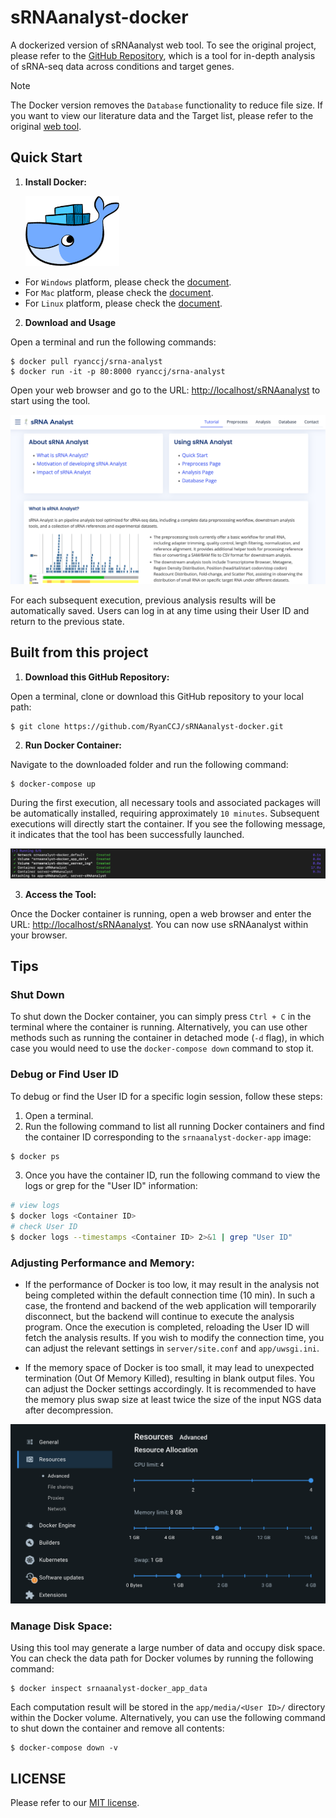# sRNAanalyst-docker

A dockerized version of sRNAanalyst web tool. To see the original project, please refer to the [GitHub Repository](https://github.com/RyanCCJ/sRNAanalyst), which is a tool for in-depth analysis of sRNA-seq data across conditions and target genes.

> [!NOTE]  
> The Docker version removes the `Database` functionality to reduce file size. If you want to view our literature data and the Target list, please refer to the original [web tool](https://cosbi7.ee.ncku.edu.tw/sRNAanalyst).

## Quick Start

1. **Install Docker:**

    <img src="app/static/img/docker.png" width=150 />

- For `Windows` platform, please check the [document](https://docs.docker.com/desktop/install/windows-install/).
- For `Mac` platform, please check the [document](https://docs.docker.com/desktop/install/mac-install/).
- For `Linux` platform, please check the [document](https://docs.docker.com/desktop/install/linux-install/).

2. **Download and Usage**

Open a terminal and run the following commands:
```
$ docker pull ryanccj/srna-analyst
$ docker run -it -p 80:8000 ryanccj/srna-analyst
```
Open your web browser and go to the URL: [http://localhost/sRNAanalyst](http://localhost/sRNAanalyst) to start using the tool.

<img src="app/static/img/demo0.png" />

For each subsequent execution, previous analysis results will be automatically saved. Users can log in at any time using their User ID and return to the previous state.

## Built from this project

1. **Download this GitHub Repository:**

Open a terminal, clone or download this GitHub repository to your local path:
```
$ git clone https://github.com/RyanCCJ/sRNAanalyst-docker.git
```

2. **Run Docker Container:**

Navigate to the downloaded folder and run the following command:
```
$ docker-compose up
```

During the first execution, all necessary tools and associated packages will be automatically installed, requiring approximately `10 minutes`. Subsequent executions will directly start the container. If you see the following message, it indicates that the tool has been successfully  launched.  

<img src="app/static/img/docker-compose-up.png" />

3. **Access the Tool:**

Once the Docker container is running, open a web browser and enter the URL: [http://localhost/sRNAanalyst](http://localhost/sRNAanalyst). You can now use sRNAanalyst within your browser.

## Tips
### Shut Down

To shut down the Docker container, you can simply press `Ctrl + C` in the terminal where the container is running. Alternatively, you can use other methods such as running the container in detached mode (`-d` flag), in which case you would need to use the `docker-compose down` command to stop it.

### Debug or Find User ID

To debug or find the User ID for a specific login session, follow these steps:
1. Open a terminal.
2. Run the following command to list all running Docker containers and find the container ID corresponding to the `srnaanalyst-docker-app` image:
```bash
$ docker ps
```
3. Once you have the container ID, run the following command to view the logs or grep for the "User ID" information:
```bash
# view logs
$ docker logs <Container ID> 
# check User ID
$ docker logs --timestamps <Container ID> 2>&1 | grep "User ID"
```

### Adjusting Performance and Memory:

- If the performance of Docker is too low, it may result in the analysis not being completed within the default connection time (10 min). In such a case, the frontend and backend of the web application will temporarily disconnect, but the backend will continue to execute the analysis program. Once the execution is completed, reloading the User ID will fetch the analysis results. If you wish to modify the connection time, you can adjust the relevant settings in `server/site.conf` and `app/uwsgi.ini`.

- If the memory space of Docker is too small, it may lead to unexpected termination (Out Of Memory Killed), resulting in blank output files. You can adjust the Docker settings accordingly. It is recommended to have the memory plus swap size at least twice the size of the input NGS data after decompression.

<img src="app/static/img/resources.png" />

### Manage Disk Space:

Using this tool may generate a large number of data and occupy disk space. You can check the data path for Docker volumes by running the following command:
```
$ docker inspect srnaanalyst-docker_app_data
```
Each computation result will be stored in the `app/media/<User ID>/` directory within the Docker volume. Alternatively, you can use the following command to shut down the container and remove all contents:
```
$ docker-compose down -v
```

## LICENSE
Please refer to our [MIT license](https://github.com/RyanCCJ/sRNAanalyst-docker/blob/master/LICENSE).
